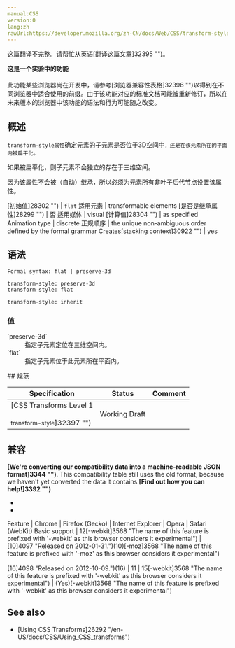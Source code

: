 ```yaml
---
manual:CSS
version:0
lang:zh
rawUrl:https://developer.mozilla.org/zh-CN/docs/Web/CSS/transform-style
---
```




这篇翻译不完整。请帮忙从英语[翻译这篇文章]32395 "")。






**这是一个实验中的功能**<br></br>此功能某些浏览器尚在开发中，请参考[浏览器兼容性表格]32396 "")以得到在不同浏览器中适合使用的前缀。由于该功能对应的标准文档可能被重新修订，所以在未来版本的浏览器中该功能的语法和行为可能随之改变。



## 概述<a name="概述"></a>


`transform-style属性`确定元素的子元素是否位于3D空间中`，还是在该元素所在的平面内被扁平化。`



如果被扁平化，则子元素不会独立的存在于三维空间。



因为该属性不会被（自动）继承，所以必须为元素所有非叶子后代节点设置该属性。


[初始值]28302 "") | `flat` 
适用元素 | transformable elements 
[是否是继承属性]28299 "") | 否 
适用媒体 | visual 
[计算值]28304 "") | as specified 
Animation type | discrete 
正规顺序 | the unique non-ambiguous order defined by the formal grammar 
Creates[stacking context]30922 "") | yes 


## 语法<a name="Syntax"></a>

```
Formal syntax: flat | preserve-3d

```

```
transform-style: preserve-3d
transform-style: flat

transform-style: inherit
```

### 值<a name="值"></a>
<dl><dt id=''>`preserve-3d`</dt><dd>指定子元素定位在三维空间内。</dd><dt id=''>`flat`</dt><dd>指定子元素位于此元素所在平面内。</dd></dl>
## 规范<a name="Specifications"></a>

Specification | Status | Comment 
 ---  |  ---  |  ---  | 
[CSS Transforms Level 1<br></br><small>transform-style</small>]32397 "") | Working Draft |  


## 兼容<a name="兼容"></a>


**[We&#39;re converting our compatibility data into a machine-readable JSON format]3344 "")**. This compatibility table still uses the old format, because we haven&#39;t yet converted the data it contains.**[Find out how you can help!]3392 "")**


* 
* 

Feature | Chrome | Firefox (Gecko) | Internet Explorer | Opera | Safari (WebKit) 
Basic support | 12[-webkit]3568 "The name of this feature is prefixed with '-webkit' as this browser considers it experimental") | [10]4097 "Released on 2012-01-31.")(10)[-moz]3568 "The name of this feature is prefixed with '-moz' as this browser considers it experimental")<br></br>[16]4098 "Released on 2012-10-09.")(16) | 11 | 15[-webkit]3568 "The name of this feature is prefixed with '-webkit' as this browser considers it experimental") | (Yes)[-webkit]3568 "The name of this feature is prefixed with '-webkit' as this browser considers it experimental") 




## See also<a name="See_also"></a>

* [Using CSS Transforms]26292 "/en-US/docs/CSS/Using_CSS_transforms")



